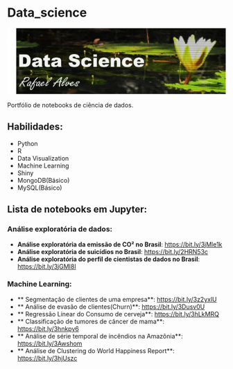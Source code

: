 # Data_science

![banner](https://github.com/Rass16/Data_science/blob/main/banner.jpg)

Portfólio de notebooks de ciência de dados.

## Habilidades: 
* Python
* R
* Data Visualization
* Machine Learning
* Shiny
* MongoDB(Básico)
* MySQL(Básico)

## Lista de notebooks em Jupyter:

### Análise exploratória de dados:

* **Análise exploratória da emissão de CO² no Brasil**: https://bit.ly/3jMle1k
* **Análise exploratória de suicídios no Brasil**: https://bit.ly/2HRN53c
* **Análise exploratória do perfil de cientistas de dados no Brasil**: https://bit.ly/3jGMI8l

### Machine Learning:
* ** Segmentação de clientes de uma empresa**: https://bit.ly/3z2yxlU
* ** Análise de evasão de clientes(Churn)**: https://bit.ly/3Dusv0U
* ** Regressão Linear do Consumo de cerveja**: https://bit.ly/3hLkMRQ
* ** Classificação de tumores de câncer de mama**: https://bit.ly/3hnkpy6
* ** Análise de série temporal de incêndios na Amazônia**: https://bit.ly/3Awshom
* ** Análise de Clustering do World Happiness Report**: https://bit.ly/3hjUszc

